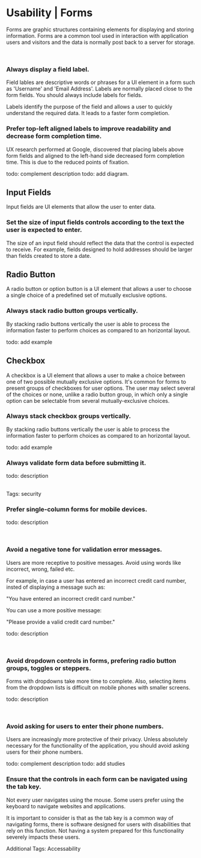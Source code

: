 # Usability | Forms

Forms are graphic structures containing elements for displaying and storing information. Forms are a common tool used in interaction with application users and visitors
and the data is normally post back to a server for storage.

<br>


### Always display a field label.

Field lables are descriptive words or phrases for a UI element in a form such as 'Username' and 'Email Address'. Labels are normally placed close to the form fields. You should
always include labels for fields.

Labels identify the purpose of the field and allows a user to quickly understand the required data. It leads to a faster form completion.
<br>


### Prefer top-left aligned labels to improve readability and decrease form completion time.

UX research performed at Google, discovered that placing labels above form fields and aligned to the left-hand side decreased form completion time. This is due to the reduced
points of fixation.

todo: complement description
todo: add diagram.
<br>


## Input Fields

Input fields are UI elements that allow the user to enter data.
<br>


### Set the size of input fields controls according to the text the user is expected to enter.

The size of an input field should reflect the data that the control is expected to receive. For example, fields designed to hold addresses should be larger than fields
created to store a date.
<br>


## Radio Button

A radio button or option button is a UI element that allows a user to choose a single choice of a predefined set of mutually exclusive options. 
<br>


### Always stack radio button groups vertically.

By stacking radio buttons vertically the user is able to process the information faster to perform choices as compared to an horizontal layout.

todo: add example
<br>


## Checkbox

A checkbox is a UI element that allows a user to make a choice between one of two possible mutually exclusive options. It's common for forms to present groups of checkboxes 
for user options. The user may select several of the choices or none, unlike a radio button group, in which only a single option can be selectable from several 
mutually-exclusive choices.
<br>

### Always stack checkbox groups vertically.

By stacking radio buttons vertically the user is able to process the information faster to perform choices as compared to an horizontal layout.

todo: add example
<br>


### Always validate form data before submitting it.

todo: description

<br>
Tags: security


### Prefer single-column forms for mobile devices.

todo: description

<br>


### Avoid a negative tone for validation error messages.

Users are more receptive to positive messages. Avoid using words like incorrect, wrong, failed etc.

For example, in case a user has entered an incorrect credit card number, insted of displaying a message such as:

"You have entered an incorrect credit card number."

You can use a more positive message:

"Please provide a valid credit card number."

todo: description

<br>


### Avoid dropdown controls in forms, prefering radio button groups, toggles or steppers.

Forms with dropdowns take more time to complete. Also, selecting items from the dropdown lists is difficult on mobile phones with smaller screens.

todo: description

<br>


### Avoid asking for users to enter their phone numbers.

Users are increasingly more protective of their privacy. Unless absolutely necessary for the functionality of the application, you should avoid asking users for their phone
numbers.

todo: complement description
todo: add studies
<br>


### Ensure that the controls in each form can be navigated using the tab key.

Not every user navigates using the mouse. Some users prefer using the keyboard to navigate websites and applications.

It is important to consider is that as the tab key is a common way of navigating forms, there is software designed for users with disabilities that rely on this function. Not
having a system prepared for this functionality severely impacts these users.

Additional Tags: Accessability
<br>
